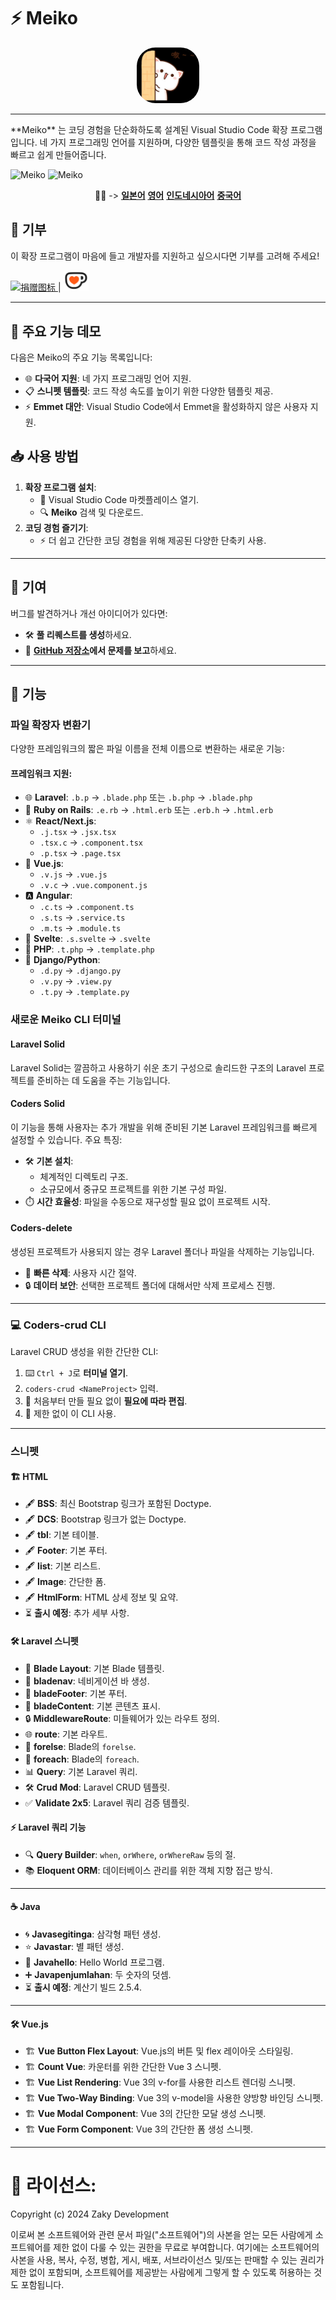 # ⚡ Meiko

<p align="center">
  <img src="../assets/icons1.jpeg" alt="Meiko Logo" width="100" style="border-radius: 30px;" /><hr>
</p>
 **Meiko** 는 코딩 경험을 단순화하도록 설계된 Visual Studio Code 확장 프로그램입니다. 네 가지 프로그래밍 언어를 지원하며, 다양한 템플릿을 통해 코드 작성 과정을 빠르고 쉽게 만들어줍니다.

![Meiko](https://img.shields.io/badge/Meiko-Meiko-blue)
![Meiko](https://img.shields.io/badge/Meiko-Meiko-blue)

<p align="center">
🐱‍👤 -> 
  <strong><a href="https://github.com/faizinuha/Meiko/blob/main/lang/JP.md">일본어</a></strong>
  <strong><a href="https://github.com/faizinuha/Meiko/blob/main/lang/EN.md">영어</a></strong>
  <strong><a href="https://github.com/faizinuha/Meiko/blob/main/lang/ID.md">인도네시아어</a></strong>
  <strong><a href="https://github.com/faizinuha/Meiko/blob/main/lang/china.md">중국어</a></strong>
</p>

## 💖 기부

이 확장 프로그램이 마음에 들고 개발자를 지원하고 싶으시다면 기부를 고려해 주세요!

<a href="https://saweria.co/C02V">
    <img src="https://www.buymeacoffee.com/assets/img/custom_images/orange_img.png" alt="捐赠图标" width="150" />
</a>
|
<a href="https://ko-fi.com/mahiro885">
    <img src="../assets/image.png" alt="捐赠图标" width="40" />
</a>

---

## 🚀 주요 기능 데모

다음은 Meiko의 주요 기능 목록입니다:

- 🌐 **다국어 지원**: 네 가지 프로그래밍 언어 지원.
- 📋 **스니펫 템플릿**: 코드 작성 속도를 높이기 위한 다양한 템플릿 제공.
- ⚡ **Emmet 대안**: Visual Studio Code에서 Emmet을 활성화하지 않은 사용자 지원.

## 📥 사용 방법

1. **확장 프로그램 설치**:
   - 🛒 Visual Studio Code 마켓플레이스 열기.
   - 🔍 **Meiko** 검색 및 다운로드.
2. **코딩 경험 즐기기**:
   - ⚡ 더 쉽고 간단한 코딩 경험을 위해 제공된 다양한 단축키 사용.

---

## 🤝 기여

버그를 발견하거나 개선 아이디어가 있다면:

- 🛠️ **풀 리퀘스트를 생성**하세요.
- 🐞 **[GitHub 저장소](https://github.com/faizinuha/Meiko)에서 문제를 보고**하세요.

---

## 📂 기능

### 파일 확장자 변환기
다양한 프레임워크의 짧은 파일 이름을 전체 이름으로 변환하는 새로운 기능:

#### 프레임워크 지원:
- 🌐 **Laravel**: `.b.p` → `.blade.php` 또는 `.b.php` → `.blade.php`
- 🔄 **Ruby on Rails**: `.e.rb` → `.html.erb` 또는 `.erb.h` → `.html.erb`
- ⚛️ **React/Next.js**: 
  - `.j.tsx` → `.jsx.tsx`
  - `.tsx.c` → `.component.tsx` 
  - `.p.tsx` → `.page.tsx`
- 📱 **Vue.js**:
  - `.v.js` → `.vue.js`
  - `.v.c` → `.vue.component.js`
- 🅰️ **Angular**:
  - `.c.ts` → `.component.ts`
  - `.s.ts` → `.service.ts`
  - `.m.ts` → `.module.ts`
- 🎯 **Svelte**: `.s.svelte` → `.svelte`
- 🐘 **PHP**: `.t.php` → `.template.php`
- 🐍 **Django/Python**:
  - `.d.py` → `.django.py`
  - `.v.py` → `.view.py`
  - `.t.py` → `.template.py`

### 새로운 Meiko CLI 터미널

#### **Laravel Solid**
Laravel Solid는 깔끔하고 사용하기 쉬운 초기 구성으로 솔리드한 구조의 Laravel 프로젝트를 준비하는 데 도움을 주는 기능입니다.

#### **Coders Solid**
이 기능을 통해 사용자는 추가 개발을 위해 준비된 기본 Laravel 프레임워크를 빠르게 설정할 수 있습니다. 주요 특징:

- 🛠️ **기본 설치**: 
  - 체계적인 디렉토리 구조.
  - 소규모에서 중규모 프로젝트를 위한 기본 구성 파일.
- ⏱️ **시간 효율성**: 파일을 수동으로 재구성할 필요 없이 프로젝트 시작.

#### **Coders-delete**
생성된 프로젝트가 사용되지 않는 경우 Laravel 폴더나 파일을 삭제하는 기능입니다.

- 🚮 **빠른 삭제**: 사용자 시간 절약.
- 🔒 **데이터 보안**: 선택한 프로젝트 폴더에 대해서만 삭제 프로세스 진행.

---

### 💻 **Coders-crud CLI**

Laravel CRUD 생성을 위한 간단한 CLI:

1. ⌨️ `Ctrl + J`로 **터미널 열기**.
2. `coders-crud <NameProject>` 입력.
3. 🎉 처음부터 만들 필요 없이 **필요에 따라 편집**.
4. 🚀 제한 없이 이 CLI 사용.

---

### 스니펫

#### 🏗️ **HTML**

- 🖋️ **BSS**: 최신 Bootstrap 링크가 포함된 Doctype.
- 🖋️ **DCS**: Bootstrap 링크가 없는 Doctype.
- 🖋️ **tbl**: 기본 테이블.
- 🖋️ **Footer**: 기본 푸터.
- 🖋️ **list**: 기본 리스트.
- 🖋️ **Image**: 간단한 폼.
- 🖋️ **HtmlForm**: HTML 상세 정보 및 요약.
- ⏳ **출시 예정**: 추가 세부 사항.

#### 🛠️ **Laravel 스니펫**

- 📜 **Blade Layout**: 기본 Blade 템플릿.
- 📜 **bladenav**: 네비게이션 바 생성.
- 📜 **bladeFooter**: 기본 푸터.
- 📜 **bladeContent**: 기본 콘텐츠 표시.
- 🔒 **MiddlewareRoute**: 미들웨어가 있는 라우트 정의.
- 🌐 **route**: 기본 라우트.
- 🔄 **forelse**: Blade의 `forelse`.
- 🔄 **foreach**: Blade의 `foreach`.
- 📊 **Query**: 기본 Laravel 쿼리.
- 🛠️ **Crud Mod**: Laravel CRUD 템플릿.
- ✅ **Validate 2x5**: Laravel 쿼리 검증 템플릿.

#### ⚡ **Laravel 쿼리 기능**

- 🔍 **Query Builder**: `when`, `orWhere`, `orWhereRaw` 등의 절.
- 📚 **Eloquent ORM**: 데이터베이스 관리를 위한 객체 지향 접근 방식.

---

#### ☕ **Java**

- 🌀 **Javasegitinga**: 삼각형 패턴 생성.
- ⭐ **Javastar**: 별 패턴 생성.
- 👋 **Javahello**: Hello World 프로그램.
- ➕ **Javapenjumlahan**: 두 숫자의 덧셈.
- ⏳ **출시 예정**: 계산기 빌드 2.5.4.

---

#### 🛠️ **Vue.js**

- 🏗️ **Vue Button Flex Layout**: Vue.js의 버튼 및 flex 레이아웃 스타일링.
- 🏗️ **Count Vue**: 카운터를 위한 간단한 Vue 3 스니펫.
- 🏗️ **Vue List Rendering**: Vue 3의 v-for를 사용한 리스트 렌더링 스니펫.
- 🏗️ **Vue Two-Way Binding**: Vue 3의 v-model을 사용한 양방향 바인딩 스니펫.
- 🏗️ **Vue Modal Component**: Vue 3의 간단한 모달 생성 스니펫.
- 🏗️ **Vue Form Component**: Vue 3의 간단한 폼 생성 스니펫.

<hr>

# 📝 라이선스:
Copyright (c) 2024 Zaky Development

이로써 본 소프트웨어와 관련 문서 파일("소프트웨어")의 사본을 얻는 모든 사람에게
소프트웨어를 제한 없이 다룰 수 있는 권한을 무료로 부여합니다.
여기에는 소프트웨어의 사본을 사용, 복사, 수정, 병합, 게시, 배포, 서브라이선스 및/또는 판매할 수 있는
권리가 제한 없이 포함되며, 소프트웨어를 제공받는 사람에게 그렇게 할 수 있도록 허용하는 것도 포함됩니다.